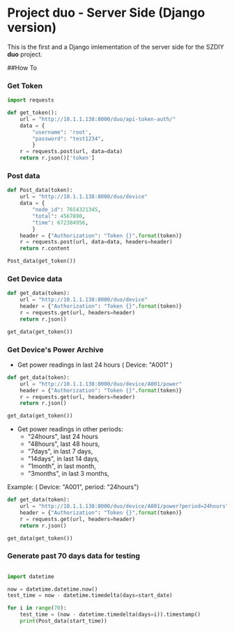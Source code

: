 # Project duo - Server Side (Django version)

This is the first and a Django imlementation of the server side for the SZDIY **duo** project.



##How To

### Get Token
```python
import requests

def get_token():
    url = "http://10.1.1.138:8000/duo/api-token-auth/"
    data = {
        "username": 'root',
        "password": "test1234",
        }
    r = requests.post(url, data=data)
    return r.json()['token']
```

### Post data
```python
def Post_data(token):
    url = "http://10.1.1.138:8000/duo/device"
    data = {
        "node_id": 7654321345,
        "total": 4567890,
        "time": 672384956,
        }
    header = {"Authorization": "Token {}".format(token)}
    r = requests.post(url, data=data, headers=header)
    return r.content

Post_data(get_token())

```

### Get Device data

```python
def get_data(token):
    url = "http://10.1.1.138:8000/duo/device"
    header = {"Authorization": "Token {}".format(token)}
    r = requests.get(url, headers=header)
    return r.json()

get_data(get_token())

```

### Get Device's Power Archive

 * Get power readings in last 24 hours ( Device: "A001" )

```python
def get_data(token):
    url = "http://10.1.1.138:8000/duo/device/A001/power"
    header = {"Authorization": "Token {}".format(token)}
    r = requests.get(url, headers=header)
    return r.json()

get_data(get_token())

```

 * Get power readings in other periods:
   * "24hours", last 24 hours
   * "48hours", last 48 hours,
   * "7days", in last 7 days,
   * "14days", in last 14 days,
   * "1month", in last month,
   * "3months", in last 3 months,

  Example: ( Device: "A001", period: "24hours")

 ```python
 def get_data(token):
     url = "http://10.1.1.138:8000/duo/device/A001/power?period=24hours"
     header = {"Authorization": "Token {}".format(token)}
     r = requests.get(url, headers=header)
     return r.json()

 get_data(get_token())

 ```


### Generate past 70 days data for testing

```python

import datetime

now = datetime.datetime.now()
test_time = now - datetime.timedelta(days=start_date)

for i in range(70):
    test_time = (now - datetime.timedelta(days=i)).timestamp()
    print(Post_data(start_time))


```
